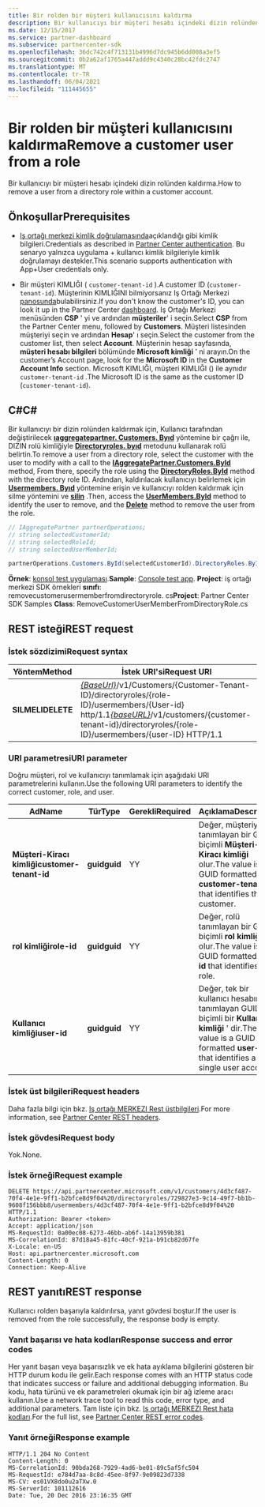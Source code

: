 ```yaml
---
title: Bir rolden bir müşteri kullanıcısını kaldırma
description: Bir kullanıcıyı bir müşteri hesabı içindeki dizin rolünden kaldırma.
ms.date: 12/15/2017
ms.service: partner-dashboard
ms.subservice: partnercenter-sdk
ms.openlocfilehash: 36dc742c4f713131b4996d7dc945b6dd008a3ef5
ms.sourcegitcommit: 0b2a62af1765a447addd9c4340c28bc42fdc2747
ms.translationtype: MT
ms.contentlocale: tr-TR
ms.lasthandoff: 06/04/2021
ms.locfileid: "111445655"
---
```

# <a name="remove-a-customer-user-from-a-role"></a><span data-ttu-id="80c94-103">Bir rolden bir müşteri kullanıcısını kaldırma</span><span class="sxs-lookup"><span data-stu-id="80c94-103">Remove a customer user from a role</span></span>

<span data-ttu-id="80c94-104">Bir kullanıcıyı bir müşteri hesabı içindeki dizin rolünden kaldırma.</span><span class="sxs-lookup"><span data-stu-id="80c94-104">How to remove a user from a directory role within a customer account.</span></span>

## <a name="prerequisites"></a><span data-ttu-id="80c94-105">Önkoşullar</span><span class="sxs-lookup"><span data-stu-id="80c94-105">Prerequisites</span></span>

- <span data-ttu-id="80c94-106">[Iş ortağı merkezi kimlik doğrulamasında](partner-center-authentication.md)açıklandığı gibi kimlik bilgileri.</span><span class="sxs-lookup"><span data-stu-id="80c94-106">Credentials as described in [Partner Center authentication](partner-center-authentication.md).</span></span> <span data-ttu-id="80c94-107">Bu senaryo yalnızca uygulama + kullanıcı kimlik bilgileriyle kimlik doğrulamayı destekler.</span><span class="sxs-lookup"><span data-stu-id="80c94-107">This scenario supports authentication with App+User credentials only.</span></span>

- <span data-ttu-id="80c94-108">Bir müşteri KIMLIĞI ( `customer-tenant-id` ).</span><span class="sxs-lookup"><span data-stu-id="80c94-108">A customer ID (`customer-tenant-id`).</span></span> <span data-ttu-id="80c94-109">Müşterinin KIMLIĞINI bilmiyorsanız Iş Ortağı Merkezi [panosunda](https://partner.microsoft.com/dashboard)bulabilirsiniz.</span><span class="sxs-lookup"><span data-stu-id="80c94-109">If you don't know the customer's ID, you can look it up in the Partner Center [dashboard](https://partner.microsoft.com/dashboard).</span></span> <span data-ttu-id="80c94-110">Iş Ortağı Merkezi menüsünden **CSP** ' yi ve ardından **müşteriler**' i seçin.</span><span class="sxs-lookup"><span data-stu-id="80c94-110">Select **CSP** from the Partner Center menu, followed by **Customers**.</span></span> <span data-ttu-id="80c94-111">Müşteri listesinden müşteriyi seçin ve ardından **Hesap**' ı seçin.</span><span class="sxs-lookup"><span data-stu-id="80c94-111">Select the customer from the customer list, then select **Account**.</span></span> <span data-ttu-id="80c94-112">Müşterinin hesap sayfasında, **müşteri hesabı bilgileri** bölümünde **Microsoft kimliği** ' ni arayın.</span><span class="sxs-lookup"><span data-stu-id="80c94-112">On the customer’s Account page, look for the **Microsoft ID** in the **Customer Account Info** section.</span></span> <span data-ttu-id="80c94-113">Microsoft KIMLIĞI, müşteri KIMLIĞI () ile aynıdır `customer-tenant-id` .</span><span class="sxs-lookup"><span data-stu-id="80c94-113">The Microsoft ID is the same as the customer ID  (`customer-tenant-id`).</span></span>

## <a name="c"></a><span data-ttu-id="80c94-114">C\#</span><span class="sxs-lookup"><span data-stu-id="80c94-114">C\#</span></span>

<span data-ttu-id="80c94-115">Bir kullanıcıyı bir dizin rolünden kaldırmak için, Kullanıcı tarafından değiştirilecek [**ıaggregatepartner. Customers. Byıd**](/dotnet/api/microsoft.store.partnercenter.customers.icustomercollection.byid) yöntemine bir çağrı ile, DIZIN rolü kimliğiyle [**Directoryroles. byıd**](/dotnet/api/microsoft.store.partnercenter.customerdirectoryroles.idirectoryrolecollection.byid) metodunu kullanarak rolü belirtin.</span><span class="sxs-lookup"><span data-stu-id="80c94-115">To remove a user from a directory role, select the customer with the user to modify with a call to the [**IAggregatePartner.Customers.ById**](/dotnet/api/microsoft.store.partnercenter.customers.icustomercollection.byid) method, From there, specify the role using the [**DirectoryRoles.ById**](/dotnet/api/microsoft.store.partnercenter.customerdirectoryroles.idirectoryrolecollection.byid) method with the directory role ID.</span></span> <span data-ttu-id="80c94-116">Ardından, kaldırılacak kullanıcıyı belirlemek için [**Usermembers. Byıd**](/dotnet/api/microsoft.store.partnercenter.customerdirectoryroles.iusermembercollection.byid) yöntemine erişin ve kullanıcıyı rolden kaldırmak için silme yöntemini ve [**silin**](/dotnet/api/microsoft.store.partnercenter.customerdirectoryroles.iusermember.delete) .</span><span class="sxs-lookup"><span data-stu-id="80c94-116">Then, access the [**UserMembers.ById**](/dotnet/api/microsoft.store.partnercenter.customerdirectoryroles.iusermembercollection.byid) method to identify the user to remove, and the [**Delete**](/dotnet/api/microsoft.store.partnercenter.customerdirectoryroles.iusermember.delete) method to remove the user from the role.</span></span>

``` csharp
// IAggregatePartner partnerOperations;
// string selectedCustomerId;
// string selectedRoleId;
// string selectedUserMemberId;

partnerOperations.Customers.ById(selectedCustomerId).DirectoryRoles.ById(selectedRoleId).UserMembers.ById(selectedUserMemberId).Delete();
```

<span data-ttu-id="80c94-117">**Örnek**: [konsol test uygulaması](console-test-app.md).</span><span class="sxs-lookup"><span data-stu-id="80c94-117">**Sample**: [Console test app](console-test-app.md).</span></span> <span data-ttu-id="80c94-118">**Project**: iş ortağı merkezi SDK örnekleri **sınıfı**: removecustomerusermemberfromdirectoryrole. cs</span><span class="sxs-lookup"><span data-stu-id="80c94-118">**Project**: Partner Center SDK Samples **Class**: RemoveCustomerUserMemberFromDirectoryRole.cs</span></span>

## <a name="rest-request"></a><span data-ttu-id="80c94-119">REST isteği</span><span class="sxs-lookup"><span data-stu-id="80c94-119">REST request</span></span>

### <a name="request-syntax"></a><span data-ttu-id="80c94-120">İstek sözdizimi</span><span class="sxs-lookup"><span data-stu-id="80c94-120">Request syntax</span></span>

| <span data-ttu-id="80c94-121">Yöntem</span><span class="sxs-lookup"><span data-stu-id="80c94-121">Method</span></span>     | <span data-ttu-id="80c94-122">İstek URI'si</span><span class="sxs-lookup"><span data-stu-id="80c94-122">Request URI</span></span>                                                                                                                           |
|------------|---------------------------------------------------------------------------------------------------------------------------------------|
| <span data-ttu-id="80c94-123">**SILMELI**</span><span class="sxs-lookup"><span data-stu-id="80c94-123">**DELETE**</span></span> | <span data-ttu-id="80c94-124">[*{BaseUrl}*](partner-center-rest-urls.md)/v1/Customers/{Customer-Tenant-ID}/directoryroles/{role-ID}/usermembers/{User-id} http/1.1</span><span class="sxs-lookup"><span data-stu-id="80c94-124">[*{baseURL}*](partner-center-rest-urls.md)/v1/customers/{customer-tenant-id}/directoryroles/{role-ID}/usermembers/{user-ID} HTTP/1.1</span></span> |

### <a name="uri-parameter"></a><span data-ttu-id="80c94-125">URI parametresi</span><span class="sxs-lookup"><span data-stu-id="80c94-125">URI parameter</span></span>

<span data-ttu-id="80c94-126">Doğru müşteri, rol ve kullanıcıyı tanımlamak için aşağıdaki URI parametrelerini kullanın.</span><span class="sxs-lookup"><span data-stu-id="80c94-126">Use the following URI parameters to identify the correct customer, role, and user.</span></span>

| <span data-ttu-id="80c94-127">Ad</span><span class="sxs-lookup"><span data-stu-id="80c94-127">Name</span></span>                   | <span data-ttu-id="80c94-128">Tür</span><span class="sxs-lookup"><span data-stu-id="80c94-128">Type</span></span>     | <span data-ttu-id="80c94-129">Gerekli</span><span class="sxs-lookup"><span data-stu-id="80c94-129">Required</span></span> | <span data-ttu-id="80c94-130">Açıklama</span><span class="sxs-lookup"><span data-stu-id="80c94-130">Description</span></span>                                                                        |
|------------------------|----------|----------|------------------------------------------------------------------------------------|
| <span data-ttu-id="80c94-131">**Müşteri-Kiracı kimliği**</span><span class="sxs-lookup"><span data-stu-id="80c94-131">**customer-tenant-id**</span></span> | <span data-ttu-id="80c94-132">**guid**</span><span class="sxs-lookup"><span data-stu-id="80c94-132">**guid**</span></span> | <span data-ttu-id="80c94-133">Y</span><span class="sxs-lookup"><span data-stu-id="80c94-133">Y</span></span>        | <span data-ttu-id="80c94-134">Değer, müşteriyi tanımlayan bir GUID biçimli **Müşteri-Kiracı kimliği** olur.</span><span class="sxs-lookup"><span data-stu-id="80c94-134">The value is a GUID formatted **customer-tenant-id** that identifies the customer.</span></span> |
| <span data-ttu-id="80c94-135">**rol kimliği**</span><span class="sxs-lookup"><span data-stu-id="80c94-135">**role-id**</span></span>            | <span data-ttu-id="80c94-136">**guid**</span><span class="sxs-lookup"><span data-stu-id="80c94-136">**guid**</span></span> | <span data-ttu-id="80c94-137">Y</span><span class="sxs-lookup"><span data-stu-id="80c94-137">Y</span></span>        | <span data-ttu-id="80c94-138">Değer, rolü tanımlayan bir GUID biçimli **rol kimliği** olur.</span><span class="sxs-lookup"><span data-stu-id="80c94-138">The value is a GUID formatted **role-id** that identifies the role.</span></span>                |
| <span data-ttu-id="80c94-139">**Kullanıcı kimliği**</span><span class="sxs-lookup"><span data-stu-id="80c94-139">**user-id**</span></span>            | <span data-ttu-id="80c94-140">**guid**</span><span class="sxs-lookup"><span data-stu-id="80c94-140">**guid**</span></span> | <span data-ttu-id="80c94-141">Y</span><span class="sxs-lookup"><span data-stu-id="80c94-141">Y</span></span>        | <span data-ttu-id="80c94-142">Değer, tek bir kullanıcı hesabını tanımlayan GUID biçimli bir **Kullanıcı kimliği** ' dir.</span><span class="sxs-lookup"><span data-stu-id="80c94-142">The value is a GUID formatted **user-id** that identifies a single user account.</span></span>   |

### <a name="request-headers"></a><span data-ttu-id="80c94-143">İstek üst bilgileri</span><span class="sxs-lookup"><span data-stu-id="80c94-143">Request headers</span></span>

<span data-ttu-id="80c94-144">Daha fazla bilgi için bkz. [Iş ortağı MERKEZI Rest üstbilgileri](headers.md).</span><span class="sxs-lookup"><span data-stu-id="80c94-144">For more information, see [Partner Center REST headers](headers.md).</span></span>

### <a name="request-body"></a><span data-ttu-id="80c94-145">İstek gövdesi</span><span class="sxs-lookup"><span data-stu-id="80c94-145">Request body</span></span>

<span data-ttu-id="80c94-146">Yok.</span><span class="sxs-lookup"><span data-stu-id="80c94-146">None.</span></span>

### <a name="request-example"></a><span data-ttu-id="80c94-147">İstek örneği</span><span class="sxs-lookup"><span data-stu-id="80c94-147">Request example</span></span>

```http
DELETE https://api.partnercenter.microsoft.com/v1/customers/4d3cf487-70f4-4e1e-9ff1-b2bfce8d9f04%20/directoryroles/729827e3-9c14-49f7-bb1b-9608f156bbb8/usermembers/4d3cf487-70f4-4e1e-9ff1-b2bfce8d9f04%20 HTTP/1.1
Authorization: Bearer <token>
Accept: application/json
MS-RequestId: 0a00ec08-6273-46bb-ab6f-14a13959b381
MS-CorrelationId: 87d18a45-81fc-40cf-921a-b91cb82d67fe
X-Locale: en-US
Host: api.partnercenter.microsoft.com
Content-Length: 0
Connection: Keep-Alive
```

## <a name="rest-response"></a><span data-ttu-id="80c94-148">REST yanıtı</span><span class="sxs-lookup"><span data-stu-id="80c94-148">REST response</span></span>

<span data-ttu-id="80c94-149">Kullanıcı rolden başarıyla kaldırılırsa, yanıt gövdesi boştur.</span><span class="sxs-lookup"><span data-stu-id="80c94-149">If the user is removed from the role successfully, the response body is empty.</span></span>

### <a name="response-success-and-error-codes"></a><span data-ttu-id="80c94-150">Yanıt başarısı ve hata kodları</span><span class="sxs-lookup"><span data-stu-id="80c94-150">Response success and error codes</span></span>

<span data-ttu-id="80c94-151">Her yanıt başarı veya başarısızlık ve ek hata ayıklama bilgilerini gösteren bir HTTP durum kodu ile gelir.</span><span class="sxs-lookup"><span data-stu-id="80c94-151">Each response comes with an HTTP status code that indicates success or failure and additional debugging information.</span></span> <span data-ttu-id="80c94-152">Bu kodu, hata türünü ve ek parametreleri okumak için bir ağ izleme aracı kullanın.</span><span class="sxs-lookup"><span data-stu-id="80c94-152">Use a network trace tool to read this code, error type, and additional parameters.</span></span> <span data-ttu-id="80c94-153">Tam liste için bkz. [Iş ortağı MERKEZI Rest hata kodları](error-codes.md).</span><span class="sxs-lookup"><span data-stu-id="80c94-153">For the full list, see [Partner Center REST error codes](error-codes.md).</span></span>

### <a name="response-example"></a><span data-ttu-id="80c94-154">Yanıt örneği</span><span class="sxs-lookup"><span data-stu-id="80c94-154">Response example</span></span>

```http
HTTP/1.1 204 No Content
Content-Length: 0
MS-CorrelationId: 90bda268-7929-4ad6-be01-89c5af5fc504
MS-RequestId: e784d7aa-8c8d-45ee-8f97-9e09823d7338
MS-CV: es01VX8do0u2aTXw.0
MS-ServerId: 101112616
Date: Tue, 20 Dec 2016 23:16:35 GMT
```
